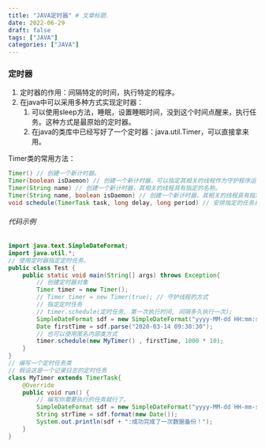 ```yaml
---
title: "JAVA定时器" # 文章标题.
date: 2022-06-29
draft: false
tags: ["JAVA"]
categories: ["JAVA"]
---
```



### 定时器

1. 定时器的作用：间隔特定的时间，执行特定的程序。
2. 在java中可以采用多种方式实现定时器：
   1. 可以使用sleep方法，睡眠，设置睡眠时间，没到这个时间点醒来，执行任务。这种方式是最原始的定时器。
   2. 在java的类库中已经写好了一个定时器：java.util.Timer，可以直接拿来用。

Timer类的常用方法：

```java
Timer() // 创建一个新计时器。
Timer(boolean isDaemon) // 创建一个新计时器，可以指定其相关的线程作为守护程序运行。
Timer(String name) // 创建一个新计时器，其相关的线程具有指定的名称。
Timer(String name, boolean isDaemon) // 创建一个新计时器，其相关的线程具有指定的名称，并且可以指定作为守护程序运行。
void schedule(TimerTask task, long delay, long period) // 安排指定的任务从指定的延迟后开始进行重复的固定延迟执行。schedule(定时任务, 第一次执行时间, 间隔多久执行一次);
```

###### 代码示例

```java
import java.text.SimpleDateFormat;
import java.util.*;
// 使用定时器指定定时任务。
public class Test {
    public static void main(String[] args) throws Exception{
        // 创建定时器对象
        Timer timer = new Timer();
        // Timer timer = new Timer(true); // 守护线程的方式
        // 指定定时任务
        // timer.schedule(定时任务, 第一次执行时间, 间隔多久执行一次);
        SimpleDateFormat sdf = new SimpleDateFormat("yyyy-MM-dd HH:mm:ss");
        Date firstTime = sdf.parse("2020-03-14 09:30:30");
        // 也可以使用匿名内部类方式
        timer.schedule(new MyTimer() , firstTime, 1000 * 10);
    }
}
// 编写一个定时任务类
// 假设这是一个记录日志的定时任务
class MyTimer extends TimerTask{
    @Override
    public void run() {
        // 编写你需要执行的任务就行了。
        SimpleDateFormat sdf = new SimpleDateFormat("yyyy-MM-dd HH-mm-ss SSS");
        String strTime = sdf.format(new Date());
        System.out.println(sdf + ":成功完成了一次数据备份！");
    }
}
```

